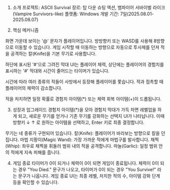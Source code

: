 1. 소개
프로젝트: ASCII Survival
장르: 탑 다운 슈팅 액션, 뱀파이어 서바이벌 라이크 (Vampire Survivors-like)
플랫폼: Windows
개발 기간: 7일(2025.08.01-2025.08.07)

2. 핵심 메커니즘

화면 가운데 보이는 '@' 문자가 플레이어입니다.
방방향키 또는 WASD를 사용해 8방향으로 이동할 수 있습니다. 
게임 시작할 때 이동하는 방향으로 자동으로 투사체를 던져 적을 공격하는
칼(Knife)을 기본 무기로 사용합니다.

하단에 표시된  '#'으로 그려진 막대 UI는 플레이어 체력,
상단에는 플레이어의 경험치를 표시하는 '#' 막대와 
시간이 줄어드는 타이머가 있습니다.

시간에 따라 여러 종류의 적들이 사방에서 등장해 플레이어를 쫓습니다.
적과 접촉할 때 플레이어의 체력이 감소합니다.

적을 처치하면 일정 확률로 경험치 아이템(*) 또는 체력 회복 아이템(+)이 드롭됩니다.


3. 성장과 업그레이드
경험치 아이템(*)을 모아 경험치 막대가 가득 차면 레벨업을 하게 되고,
새로운 무기를 얻거나 기존 무기를 강화하는 선택지 UI가 나타납니다.
이때 방향키 ↓ ↑ 로 원하는 아이템을 선택하고, Enter 키로 최종 결정합니다.

무기는 네 종류가 구현되어 있습니다. 
칼(Knife): 플레이어가 바라보는 방향으로 칼을 던집니다.
마법 지팡이(Magic Wand): 가장 가까운 적에게 마법구를 발사합니다.
채찍(Whip): 좌우로 채찍을 휘둘러 범위 내의 적을 공격합니다.
마늘(Garlic): 일정 범위 안의 적에게 지속 피해를 줍니다.

4. 게임 종료
타이머가 0이 되거나 체력이 0이 되면 게임이 종료됩니다.
체력이 0이 되는 경우 "You Died." 문구가 나오고, 
타이머가 0이 되는 경우 "You Survive!" 라는 문구가 나옵니다.
게임 종료 UI는 최종 레벨, 처치한 적의 수, 아이템 강화 단계 등을 확인할 수 있습니다.
